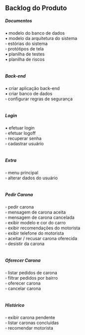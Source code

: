 Backlog do Produto
-----------

##### Documentos
:black_small_square: modelo do banco de dados  
:black_small_square: modelo da arquitetura do sistema  
:white_small_square: estórias do sistema  
:white_small_square: protótipos de tela  
:black_small_square: planilha de testes  
:black_small_square: planilha de riscos  
<br>

##### Back-end
:black_small_square: criar aplicação back-end  
:black_small_square: criar banco de dados  
:white_small_square: configurar regras de segurança  
<br>

##### Login
:black_small_square: efetuar login  
:white_small_square: efetuar logoff  
:white_small_square: recuperar senha  
:white_small_square: cadastrar usuário  
<br>

##### Extra
:white_small_square: menu principal  
:white_small_square: alterar dados do usuário  
<br>

##### Pedir Carona
:white_small_square: pedir carona  
:white_small_square: mensagem de carona aceita  
:white_small_square: mensagem de carona cancelada  
:white_small_square: exibir modelo e cor do carro  
:white_small_square: exibir recomendações do motorista  
:white_small_square: exibir telefone do motorista  
:white_small_square: aceitar / recusar carona oferecida  
:white_small_square: desistir da carona  
<br>

##### Oferecer Carona
:white_small_square: listar pedidos de carona  
:white_small_square: filtrar pedidos por bairro  
:white_small_square: oferecer carona  
:white_small_square: cancelar carona  
<br>

##### Histórico
:white_small_square: exibir carona pendente  
:white_small_square: listar caronas concluídas  
:white_small_square: recomendar motorista  